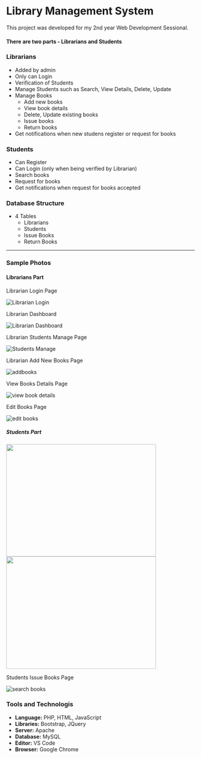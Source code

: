 # Library Management System
This project was developed for my 2nd year Web Development Sessional.

#### There are two parts - Librarians and Students

### Librarians
* Added by admin
* Only can Login
*	Verification of Students
*	Manage Students such as Search, View Details, Delete, Update
*	Manage Books
    * Add new books
    * View book details
    * Delete, Update existing books
    * Issue books 
    * Return books
* Get notifications when new studens register or request for books
	
### Students
* Can Register
* Can Login (only when being verified by Librarian)
*	Search books
* Request for books
* Get notifications when request for books accepted

### Database Structure

* 4 Tables
  * Librarians
  * Students
  * Issue Books
  * Return Books
___

### Sample Photos
#### Librarians Part
  <figcaption>Librarian Login Page</figcaption>
  
  ![Librarian Login](https://user-images.githubusercontent.com/26554853/100703779-6ffc0900-33ce-11eb-9d80-db9b99315e0d.jpg)  
  
   <figcaption>Librarian Dashboard</figcaption>
   
  ![Librarian Dashboard](https://user-images.githubusercontent.com/26554853/100704675-13015280-33d0-11eb-975e-c3a3a02ed078.jpg)
   
   <figcaption>Librarian Students Manage Page</figcaption>
   
  ![Students Manage](https://user-images.githubusercontent.com/26554853/100704869-72f7f900-33d0-11eb-98d0-8caa779e5559.jpg)
  
   <figcaption>Librarian Add New Books Page</figcaption>
  
  ![addbooks](https://user-images.githubusercontent.com/26554853/100705478-7344c400-33d1-11eb-88bb-9c292af52052.jpg)
  
   <figcaption>View Books Details Page</figcaption>
  
  ![view book details](https://user-images.githubusercontent.com/26554853/100705498-7b046880-33d1-11eb-8614-0a7e98f9860a.jpg)
  
   <figcaption>Edit Books Page</figcaption>
  
  ![edit books](https://user-images.githubusercontent.com/26554853/100705515-8061b300-33d1-11eb-978e-6bbbfaa8cba9.jpg)
  
  ##### Students Part
  
<p float="left">
  <img src="https://user-images.githubusercontent.com/26554853/100705888-3200e400-33d2-11eb-9efc-4ab97aca97b5.jpg" width="400" height="300"/>
  <img src="https://user-images.githubusercontent.com/26554853/100705893-33321100-33d2-11eb-8627-36562db1d30d.jpg" width="400" height="300"/> 
</p>

 <figcaption>Students Issue Books Page</figcaption>
 
![search books ](https://user-images.githubusercontent.com/26554853/100705897-34fbd480-33d2-11eb-8e75-6aad31091eb7.jpg)

  
### Tools and Technologis
* __Language:__ PHP, HTML, JavaScript
* __Libraries:__ Bootstrap, JQuery
* __Server:__ Apache
* __Database:__ MySQL
* __Editor:__ VS Code
* __Browser:__ Google Chrome
